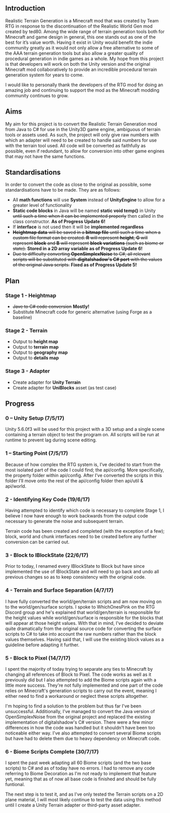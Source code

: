 ## Introduction
Realistic Terrain Generation is a Minecraft mod that was created by Team RTG in response to the discontinuation of the Realistic World Gen mod created by ted80. Among the wide range of terrain generation tools both for Minecraft and game design in general, this one stands out as one of the best for it’s value worth. Having it exist in Unity would benefit the indie community greatly as it would not only allow a free alternative to some of the AAA terrain generation tools but also allow a greater quality of procedural generation in indie games as a whole. My hope from this project is that developers will work on both the Unity version and the original Minecraft mod collaboratively to provide an incredible procedural terrain generation system for years to come.

I would like to personally thank the developers of the RTG mod for doing an amazing job and continuing to support the mod as the Minecraft modding community continues to grow.
## Aims
My aim for this project is to convert the Realistic Terrain Generation mod from Java to C# for use in the Unity3D game engine, ambiguous of terrain tools or assets used. As such, the project will only give raw numbers with which an adapter will need to be created to handle said numbers for use with the terrain tool used. All code will be converted as faithfully as possible, even if redundant, to allow for conversion into other game engines that may not have the same functions.
## Standardisations
In order to convert the code as close to the original as possible, some standardisations have to be made. They are as follows:
- All **math functions** will use **System** instead of **UnityEngine** to allow for a greater level of functionality
- **Static code blocks** in Java will be named **static void temp()** in Unity ~~until such a time when it can be implemented properly~~ then called in the class constructor. **As of Progress Update 6!**
- If **interface** is not used then it will be **implemented regardless**
- ~~**Heightmap data** will be saved in a **bitmap file** until such a time when a custom file format can be created. **R** will represent **height**, **G** will represent **block** and **B** will represent **block variations** (such as biome or state).~~ **Stored in a 2D array variable as of Progress Update 6!**
- ~~Due to difficulty converting **OpenSimplexNoise** to C#, all relevant scripts will be substituted with **digitalshadow's C# port** with the values of the original Java scripts.~~ **Fixed as of Progress Update 5!**
## Plan
### Stage 1 - Heightmap
- ~~Jave to C# code conversion~~ **Mostly!**
- Substitute Minecraft code for generic alternative (using Forge as a baseline)
### Stage 2 - Terrain
- Output to **height map**
- Output to **terrain map**
- Output to **geography map**
- Output to **details map**
### Stage 3 - Adapter
- Create adapter for **Unity Terrain**
- Create adapter for **UniBlocks** asset (as test case)
## Progress
### 0 – Unity Setup	(7/5/17)
Unity 5.6.0f3 will be used for this project with a 3D setup and a single scene containing a terrain object to test the program on. All scripts will be run at runtime to prevent lag during scene editing.
### 1 – Starting Point	(7/5/17)
Because of how complex the RTG system is, I’ve decided to start from the most isolated part of the code I could find; the api/config. More specifically, the property folder within api/config. After I’ve converted the scripts in this folder I’ll move onto the rest of the api/config folder then api/util & api/world.
### 2 - Identifying Key Code (19/6/17)
Having attempted to identify which code is necessary to complete Stage 1, I believe I now have enough to work backwards from the output code necessary to generate the noise and subsequent terrain.

Terrain code has been created and completed (with the exception of a few); block, world and chunk interfaces need to be created before any further conversion can be carried out.
### 3 - Block to IBlockState (22/6/17)
Prior to today, I renamed every IBlockState to Block but have since implemented the use of IBlockState and will need to go back and undo all previous changes so as to keep consistency with the original code.
### 4 - Terrain and Surface Separation (4/7/17)
I have fully converted the world/gen/terrain scripts and am now moving on to the world/gen/surface scripts. I spoke to WhichOnesPink on the RTG Discord group and he's explained that world/gen/terrain is responsible for the height values while world/gen/surface is responsible for the blocks that will appear at those height values. With that in mind, I've decided to deviate quite dramatically from the original source code for converting the surface scripts to C# to take into account the raw numbers rather than the block values themselves. Having said that, I will use the existing block values as a guideline before adapting it further.
### 5 - Block to Pixel (14/7/17)
I spent the majority of today trying to separate any ties to Minecraft by changing all references of Block to Pixel. The code works as well as it previously did but I also attempted to add the Biome scripts again with a little more success. They're not fully implemented and one part of the code relies on Minecraft's generation scripts to carry out the event, meaning I either need to find a workaround or neglect these scripts altogether.

I'm hoping to find a solution to the problem but thus far I've been unsuccessful. Additionally, I've managed to convert the Java version of OpenSimplexNoise from the original project and replaced the existing implementation of digitalshadow's C# version. There were a few minor differences in how the code was handled but it shouldn't have been too noticeable either way. I've also attempted to convert several Biome scripts but have had to delete them due to heavy dependency on Minecraft code.
### 6 - Biome Scripts Complete (30/7/17)
I spent the past week adapting all 60 Biome scripts (and the two base scripts) to C# and as of today have no errors. I had to remove any code referring to Biome Decoration as I'm not ready to implement that feature yet, meaning that as of now all base code is finished and should be fully funtional.

The next step is to test it, and as I've only tested the Terrain scripts on a 2D plane material, I will most likely continue to test the data using this method until I create a Unity Terrain adapter or third-party asset adapter.